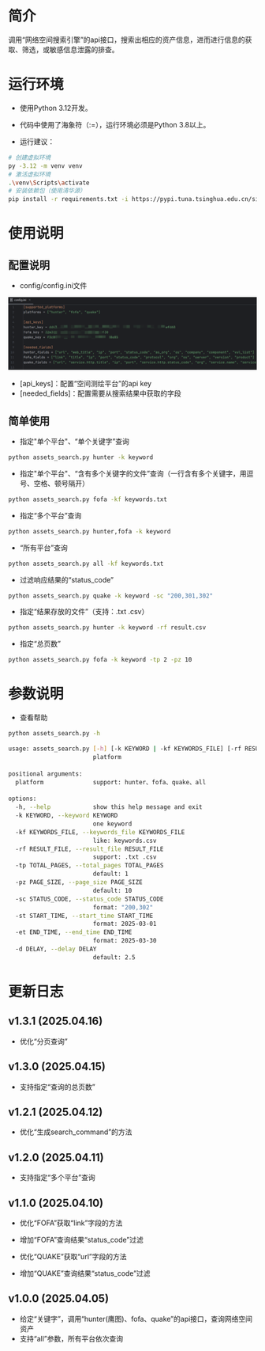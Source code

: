 # 简介

调用“网络空间搜索引擎”的api接口，搜索出相应的资产信息，进而进行信息的获取、筛选，或敏感信息泄露的排查。



# 运行环境

- 使用Python 3.12开发。
- 代码中使用了海象符（:=），运行环境必须是Python 3.8以上。

- 运行建议：

```bash
# 创建虚拟环境
py -3.12 -m venv venv
# 激活虚拟环境
.\venv\Scripts\activate
# 安装依赖包（使用清华源）
pip install -r requirements.txt -i https://pypi.tuna.tsinghua.edu.cn/simple
```



# 使用说明

## 配置说明

- config/config.ini文件

![image-20250410203713549](./assets/image-20250410203713549.png)

- [api_keys]：配置“空间测绘平台”的api key
- [needed_fields]：配置需要从搜索结果中获取的字段



## 简单使用

- 指定"单个平台"、“单个关键字”查询

```bash
python assets_search.py hunter -k keyword
```

- 指定"单个平台"、“含有多个关键字的文件”查询（一行含有多个关键字，用逗号、空格、顿号隔开）

```bash
python assets_search.py fofa -kf keywords.txt
```

- 指定“多个平台”查询

```bash
python assets_search.py hunter,fofa -k keyword
```

- “所有平台”查询

```bash
python assets_search.py all -kf keywords.txt
```

- 过滤响应结果的“status_code”

```bash
python assets_search.py quake -k keyword -sc "200,301,302"
```

- 指定“结果存放的文件”（支持：.txt .csv）

```bash
python assets_search.py hunter -k keyword -rf result.csv
```

- 指定“总页数”

```bash
python assets_search.py fofa -k keyword -tp 2 -pz 10
```



# 参数说明

- 查看帮助

```bash
python assets_search.py -h
```

```bash
usage: assets_search.py [-h] [-k KEYWORD | -kf KEYWORDS_FILE] [-rf RESULT_FILE] [-tp TOTAL_PAGES] [-pz PAGE_SIZE] [-sc STATUS_CODE] [-st START_TIME] [-et END_TIME] [-d DELAY]
                        platform

positional arguments:
  platform              support: hunter、fofa、quake、all

options:
  -h, --help            show this help message and exit
  -k KEYWORD, --keyword KEYWORD
                        one keyword
  -kf KEYWORDS_FILE, --keywords_file KEYWORDS_FILE
                        like: keywords.csv
  -rf RESULT_FILE, --result_file RESULT_FILE
                        support: .txt .csv
  -tp TOTAL_PAGES, --total_pages TOTAL_PAGES
                        default: 1
  -pz PAGE_SIZE, --page_size PAGE_SIZE
                        default: 10
  -sc STATUS_CODE, --status_code STATUS_CODE
                        format: "200,302"
  -st START_TIME, --start_time START_TIME
                        format: 2025-03-01
  -et END_TIME, --end_time END_TIME
                        format: 2025-03-30
  -d DELAY, --delay DELAY
                        default: 2.5
```



# 更新日志



##  v1.3.1  (2025.04.16)

- 优化“分页查询”

##  v1.3.0  (2025.04.15)

- 支持指定“查询的总页数”

##  v1.2.1  (2025.04.12)

- 优化“生成search_command”的方法

##  v1.2.0  (2025.04.11)

- 支持指定“多个平台”查询

##  v1.1.0  (2025.04.10)

- 优化“FOFA”获取“link”字段的方法


- 增加“FOFA”查询结果“status_code”过滤
- 优化“QUAKE”获取“url”字段的方法
- 增加“QUAKE”查询结果“status_code”过滤

##  v1.0.0  (2025.04.05)

- 给定“关键字”，调用“hunter(鹰图)、fofa、quake”的api接口，查询网络空间资产
- 支持“all”参数，所有平台依次查询



